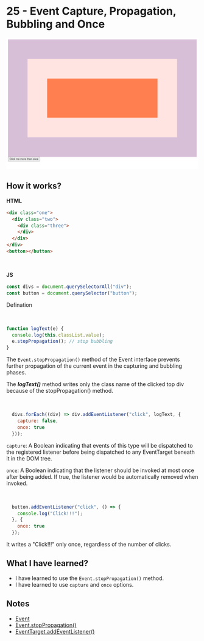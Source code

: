 # 25 - Event Capture, Propagation, Bubbling and Once

![](https://github.com/erhanersoz/JavaScript30/blob/master/Screenshots/demo_25.png?raw=true)


## How it works?

**HTML**

```html
<div class="one">
  <div class="two">
    <div class="three">
    </div>
  </div>
</div>
<button></button>
```

<br/>

**JS**

```js
const divs = document.querySelectorAll("div");
const button = document.querySelector("button");
```
Defination

<br/>

```js
function logText(e) {
  console.log(this.classList.value);
  e.stopPropagation(); // stop bubbling
}
```
The `Event.stopPropagation()` method of the Event interface prevents further propagation of the current event in the capturing and bubbling phases.

The ***logText()*** method writes only the class name of the clicked top div because of the stopPropagation() method.

<br/>

```js
  divs.forEach((div) => div.addEventListener("click", logText, {
    capture: false,
    once: true
  }));
```
`capture`: A Boolean indicating that events of this type will be dispatched to the registered listener before being dispatched to any EventTarget beneath it in the DOM tree.

`once`: A Boolean indicating that the listener should be invoked at most once after being added. If true, the listener would be automatically removed when invoked.

<br/>

```js
  button.addEventListener("click", () => {
    console.log("Click!!!");
  }, {
    once: true
  });
```
It writes a "Click!!!" only once, regardless of the number of clicks.


## What I have learned?

- I have learned to use the `Event.stopPropagation()` method.
- I have learned to use `capture` and `once` options.


## Notes

- [Event](https://developer.mozilla.org/en-US/docs/Web/API/Event)
- [Event.stopPropagation()](https://developer.mozilla.org/en-US/docs/Web/API/Event/stopPropagation)
- [EventTarget.addEventListener()](https://developer.mozilla.org/en-US/docs/Web/API/EventTarget/addEventListener)

